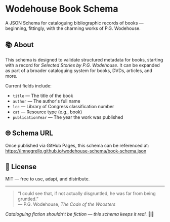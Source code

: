 # Wodehouse Book Schema

A JSON Schema for cataloguing bibliographic records of books — beginning, fittingly, with the charming works of P.G. Wodehouse.

## 📚 About

This schema is designed to validate structured metadata for books, starting with a record for _Selected Stories by P.G. Wodehouse_. It can be expanded as part of a broader cataloguing system for books, DVDs, articles, and more.

Current fields include:

- `title` — The title of the book  
- `author` — The author's full name  
- `lcc` — Library of Congress classification number  
- `cat` — Resource type (e.g., book)  
- `publicationYear` — The year the work was published  

## 🌐 Schema URL

Once published via GitHub Pages, this schema can be referenced at:
https://lmnegrello.github.io/wodehouse-schema/book-schema.json

## 🧾 License

MIT — free to use, adapt, and distribute.

---

> “I could see that, if not actually disgruntled, he was far from being gruntled.”  
> — P.G. Wodehouse, *The Code of the Woosters*

_Cataloguing fiction shouldn’t be fiction — this schema keeps it real._ 🎩📘

